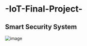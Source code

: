 # -IoT-Final-Project-
## Smart Security System 

![image](https://user-images.githubusercontent.com/22668271/101998910-8430e780-3ca5-11eb-8926-4ceee7e97ca5.png)
